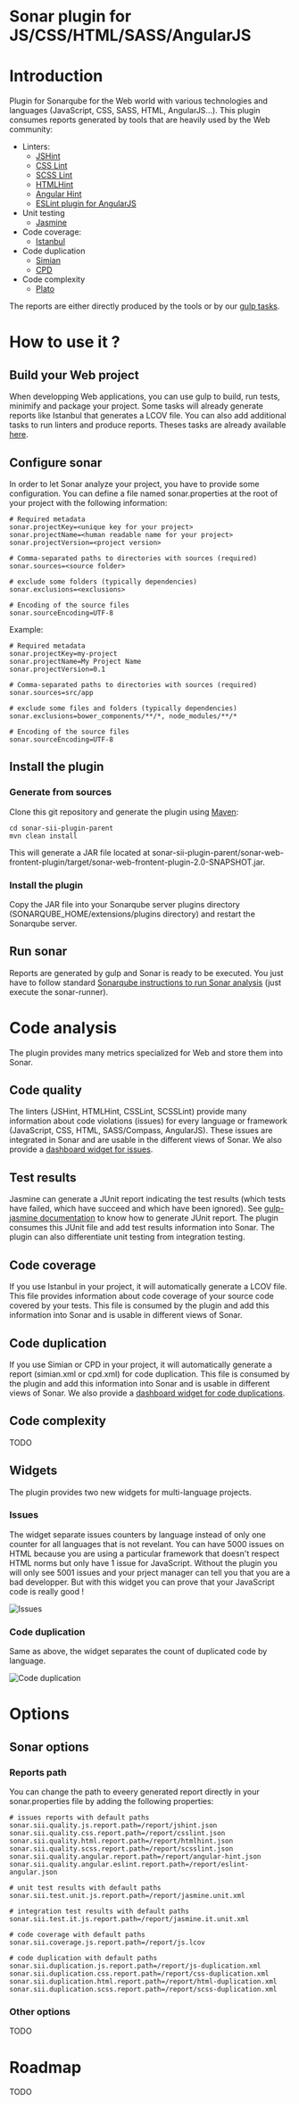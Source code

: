 Sonar plugin for JS/CSS/HTML/SASS/AngularJS
===========================================

# Introduction

Plugin for Sonarqube for the Web world with various technologies and languages (JavaScript, CSS, SASS, HTML, AngularJS...).
This plugin consumes reports generated by tools that are heavily used by the Web community:

- Linters:
  - [JSHint](http://jshint.com/)
  - [CSS Lint](http://csslint.net/)
  - [SCSS Lint](https://github.com/brigade/scss-lint)
  - [HTMLHint](http://htmlhint.com/)
  - [Angular Hint](https://github.com/angular/angular-hint)
  - [ESLint plugin for AngularJS](https://github.com/Gillespie59/eslint-plugin-angular)
- Unit testing
  - [Jasmine](http://jasmine.github.io/)
- Code coverage:
  - [Istanbul](https://gotwarlost.github.io/istanbul/)
- Code duplication
  - [Simian](http://www.harukizaemon.com/simian/)
  - [CPD](http://pmd.sourceforge.net/pmd-5.1.2/cpd-usage.html)
- Code complexity
  - [Plato](https://github.com/es-analysis/plato)


The reports are either directly produced by the tools or by our [gulp tasks](https://github.com/groupe-sii/front-end-continuous-integration).

# How to use it ?

## Build your Web project

When developping Web applications, you can use gulp to build, run tests, minimify and package your project. Some tasks will already generate reports like Istanbul that generates a LCOV file.
You can also add additional tasks to run linters and produce reports. Theses tasks are already available [here](https://github.com/groupe-sii/front-end-continuous-integration).

## Configure sonar

In order to let Sonar analyze your project, you have to provide some configuration. You can define a file named sonar.properties at the root of your project with the following information:

```
# Required metadata
sonar.projectKey=<unique key for your project>
sonar.projectName=<human readable name for your project>
sonar.projectVersion=<project version>

# Comma-separated paths to directories with sources (required)
sonar.sources=<source folder>

# exclude some folders (typically dependencies)
sonar.exclusions=<exclusions>

# Encoding of the source files
sonar.sourceEncoding=UTF-8

```

Example:

```
# Required metadata
sonar.projectKey=my-project
sonar.projectName=My Project Name
sonar.projectVersion=0.1

# Comma-separated paths to directories with sources (required)
sonar.sources=src/app

# exclude some files and folders (typically dependencies)
sonar.exclusions=bower_components/**/*, node_modules/**/*

# Encoding of the source files
sonar.sourceEncoding=UTF-8

```

## Install the plugin

### Generate from sources

Clone this git repository and generate the plugin using [Maven](https://maven.apache.org/download.cgi):

```
cd sonar-sii-plugin-parent
mvn clean install
```

This will generate a JAR file located at sonar-sii-plugin-parent/sonar-web-frontent-plugin/target/sonar-web-frontent-plugin-2.0-SNAPSHOT.jar.

### Install the plugin

Copy the JAR file into your Sonarqube server plugins directory (SONARQUBE_HOME/extensions/plugins directory) and restart the Sonarqube server.

## Run sonar

Reports are generated by gulp and Sonar is ready to be executed. You just have to follow standard [Sonarqube instructions to run Sonar analysis](http://docs.sonarqube.org/display/SONAR/Analyzing+Source+Code) (just execute the sonar-runner).

# Code analysis

The plugin provides many metrics specialized for Web and store them into Sonar.

## Code quality

The linters (JSHint, HTMLHint, CSSLint, SCSSLint) provide many information about code violations (issues) for every language or framework (JavaScript, CSS, HTML, SASS/Compass, AngularJS). These issues are integrated in Sonar and are usable in the different views of Sonar. We also provide a [dashboard widget for issues](#issueswidget).

## Test results

Jasmine can generate a JUnit report indicating the test results (which tests have failed, which have succeed and which have been ignored). See [gulp-jasmine documentation](https://www.npmjs.com/package/gulp-jasmine) to know how to generate JUnit report. The plugin consumes this JUnit file and add test results information into Sonar. The plugin can also differentiate unit testing from integration testing.

## Code coverage

If you use Istanbul in your project, it will automatically generate a LCOV file. This file provides information about code coverage of your source code covered by your tests. This file is consumed by the plugin and add this information into Sonar and is usable in different views of Sonar.

## Code duplication

If you use Simian or CPD in your project, it will automatically generate a report (simian.xml or cpd.xml) for code duplication. This file is consumed by the plugin and add this information into Sonar and is usable in different views of Sonar. We also provide a [dashboard widget for code duplications](#duplicationswidget).

## Code complexity

TODO

## Widgets

The plugin provides two new widgets for multi-language projects.

### <a name="issueswidget"></a> Issues

The widget separate issues counters by language instead of only one counter for all languages that is not revelant. You can have 5000 issues on HTML because you are using a particular framework that doesn't respect HTML norms but only have 1 issue for JavaScript. Without the plugin you will only see 5001 issues and your prject manager can tell you that you are a bad developper. But with this widget you can prove that your JavaScript code is really good !

![Issues](https://cloud.githubusercontent.com/assets/645363/8209254/57c3891c-150c-11e5-983e-955dbb69863e.png)

### <a name="duplicationswidget"></a> Code duplication

Same as above, the widget separates the count of duplicated code by language.

![Code duplication](https://cloud.githubusercontent.com/assets/645363/8209318/a5570a14-150c-11e5-8c4e-4aa064ef60df.png)


# Options

## Sonar options

### Reports path

You can change the path to eveery generated report directly in your sonar.properties file by adding the following properties:

```
# issues reports with default paths
sonar.sii.quality.js.report.path=/report/jshint.json
sonar.sii.quality.css.report.path=/report/csslint.json
sonar.sii.quality.html.report.path=/report/htmlhint.json
sonar.sii.quality.scss.report.path=/report/scsslint.json
sonar.sii.quality.angular.report.path=/report/angular-hint.json
sonar.sii.quality.angular.eslint.report.path=/report/eslint-angular.json

# unit test results with default paths
sonar.sii.test.unit.js.report.path=/report/jasmine.unit.xml

# integration test results with default paths
sonar.sii.test.it.js.report.path=/report/jasmine.it.unit.xml

# code coverage with default paths
sonar.sii.coverage.js.report.path=/report/js.lcov

# code duplication with default paths
sonar.sii.duplication.js.report.path=/report/js-duplication.xml
sonar.sii.duplication.css.report.path=/report/css-duplication.xml
sonar.sii.duplication.html.report.path=/report/html-duplication.xml
sonar.sii.duplication.scss.report.path=/report/scss-duplication.xml

```

### Other options

TODO

# Roadmap

TODO
